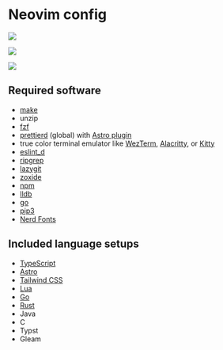 # Neovim config

<a href="https://dotfyle.com/Frank-Mayer/nvim"><img src="https://dotfyle.com/Frank-Mayer/nvim/badges/plugins?style=flat" /></a>

<a href="https://dotfyle.com/Frank-Mayer/nvim"><img src="https://dotfyle.com/Frank-Mayer/nvim/badges/leaderkey?style=flat" /></a>

<a href="https://dotfyle.com/Frank-Mayer/nvim"><img src="https://dotfyle.com/Frank-Mayer/nvim/badges/plugin-manager?style=flat" /></a>

## Required software

- [make](https://www.gnu.org/software/make/)
- unzip
- [fzf](https://github.com/junegunn/fzf)
- [prettierd](https://github.com/fsouza/prettierd) (global) with [Astro plugin](https://github.com/withastro/prettier-plugin-astro)
- true color terminal emulator like [WezTerm](https://wezfurlong.org/wezterm/), [Alacritty](https://alacritty.org), or [Kitty](https://sw.kovidgoyal.net/kitty/)
- [eslint_d](https://github.com/mantoni/eslint_d.js)
- [ripgrep](https://github.com/BurntSushi/ripgrep)
- [lazygit](https://github.com/jesseduffield/lazygit)
- [zoxide](https://github.com/ajeetdsouza/zoxide)
- [npm](https://nodejs.org)
- [lldb](https://lldb.llvm.org)
- [go](https://go.dev/)
- [pip3](https://www.python.org/downloads)
- [Nerd Fonts](https://www.nerdfonts.com/font-downloads)

## Included language setups

- [TypeScript](https://www.typescriptlang.org/)
- [Astro](https://astro.build/)
- [Tailwind CSS](https://tailwindcss.com/)
- [Lua](https://www.lua.org/)
- [Go](https://go.dev/)
- [Rust](https://www.rust-lang.org/)
- Java
- C
- Typst
- Gleam
